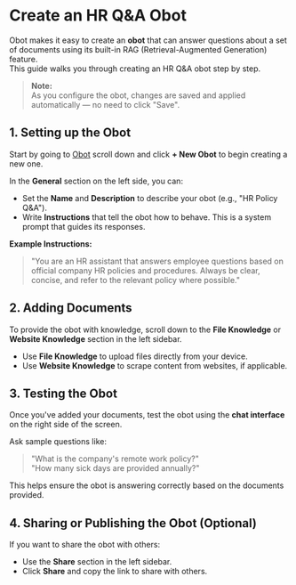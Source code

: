 # Create an HR Q&A Obot

Obot makes it easy to create an **obot** that can answer questions about a set of documents using its built-in RAG (Retrieval-Augmented Generation) feature.  
This guide walks you through creating an HR Q&A obot step by step.

> **Note:**  
> As you configure the obot, changes are saved and applied automatically — no need to click "Save".

## 1. Setting up the Obot

Start by going to [Obot](https://obot.ai) scroll down and click **+ New Obot** to begin creating a new one.  

In the **General** section on the left side, you can:  

- Set the **Name** and **Description** to describe your obot (e.g., "HR Policy Q&A").
- Write **Instructions** that tell the obot how to behave. This is a system prompt that guides its responses.

**Example Instructions:**  
> "You are an HR assistant that answers employee questions based on official company HR policies and procedures. Always be clear, concise, and refer to the relevant policy where possible."

## 2. Adding Documents

To provide the obot with knowledge, scroll down to the **File Knowledge** or **Website Knowledge** section in the left sidebar.  

- Use **File Knowledge** to upload files directly from your device.  
- Use **Website Knowledge** to scrape content from websites, if applicable.  

## 3. Testing the Obot

Once you've added your documents, test the obot using the **chat interface** on the right side of the screen.

Ask sample questions like:  
> "What is the company's remote work policy?"  
> "How many sick days are provided annually?"  

This helps ensure the obot is answering correctly based on the documents provided.

## 4. Sharing or Publishing the Obot (Optional)

If you want to share the obot with others:  

- Use the **Share** section in the left sidebar.
- Click **Share** and copy the link to share with others.
